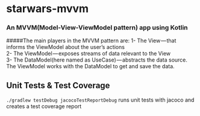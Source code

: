 # starwars-mvvm


### An MVVM(Model-View-ViewModel pattern) app using Kotlin

#####The main players in the MVVM pattern are:
1- The View — that informs the ViewModel about the user’s actions <br />
2- The ViewModel — exposes streams of data relevant to the View <br />
3- The DataModel(here named as UseCase) — abstracts the data source. The ViewModel works with the DataModel to get and save the data.<br />


## Unit Tests & Test Coverage
`./gradlew testDebug jacocoTestReportDebug` runs unit tests with jacoco and creates a test coverage report

